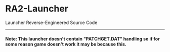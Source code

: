 # RA2-Launcher
Launcher Reverse-Engineered Source Code
___

#### Note: This launcher doesn't contain "PATCHGET.DAT" handling so if for some reason game doesn't work it may be because this.